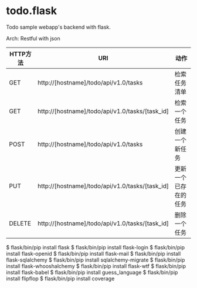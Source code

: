 # todo.flask
Todo sample webapp's backend with flask.

Arch: Restful with json

HTTP方法	| URI	                                            | 动作
------- | ------------------------------------------------- | --------
GET	    | http://[hostname]/todo/api/v1.0/tasks	|检索任务清单 |
GET	    | http://[hostname]/todo/api/v1.0/tasks/[task_id]	| 检索一个任务
POST	| http://[hostname]/todo/api/v1.0/tasks	            | 创建一个新任务
PUT	    | http://[hostname]/todo/api/v1.0/tasks/[task_id]	| 更新一个已存在的任务
DELETE	| http://[hostname]/todo/api/v1.0/tasks/[task_id]	| 删除一个任务


$ flask/bin/pip install flask
$ flask/bin/pip install flask-login
$ flask/bin/pip install flask-openid
$ flask/bin/pip install flask-mail
$ flask/bin/pip install flask-sqlalchemy
$ flask/bin/pip install sqlalchemy-migrate
$ flask/bin/pip install flask-whooshalchemy
$ flask/bin/pip install flask-wtf
$ flask/bin/pip install flask-babel
$ flask/bin/pip install guess_language
$ flask/bin/pip install flipflop
$ flask/bin/pip install coverage